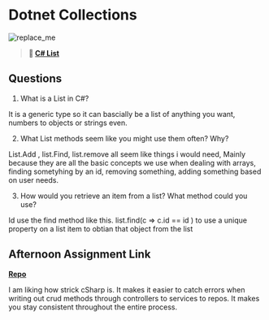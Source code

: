 # Dotnet Collections

![replace_me](https://codeworks.blob.core.windows.net/public/assets/img/illustrations/placeholder.svg)

> **📖 [C# List](https://codeworksacademy.com/fs-student-guide/resources/wk10/02-List-Methods)**

## Questions

1. What is a List in C#?

It is a generic type so it can bascially be a list of anything you want, numbers to objects or strings even.

2. What List methods seem like you might use them often? Why?

List.Add , list.Find, list.remove all seem like things i would need, Mainly because they are all the basic concepts we use when dealing with arrays, finding sometyhing by an id, removing something, adding something based on user needs.

3. How would you retrieve an item from a list? What method could you use?

Id use the find method like this. list.find(c => c.id == id ) to use a unique property on a list item to obtian that object from the list

## Afternoon Assignment Link

**[Repo](https://github.com/TyHafen/cSharp-graigsList.git)**

I am liking how strick cSharp is. It makes it easier to catch errors when writing out crud methods through controllers to services to repos. It makes you stay consistent throughout the entire process.

